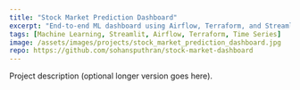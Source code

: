 ```yaml
---
title: "Stock Market Prediction Dashboard"
excerpt: "End-to-end ML dashboard using Airflow, Terraform, and Streamlit for time series forecasting."
tags: [Machine Learning, Streamlit, Airflow, Terraform, Time Series]
image: /assets/images/projects/stock_market_prediction_dashboard.jpg
repo: https://github.com/sohansputhran/stock-market-dashboard
---
```


Project description (optional longer version goes here).